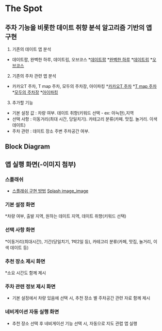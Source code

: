 # The Spot 
## 주차 기능을 비롯한 데이트 취향 분석 알고리즘 기반의 앱 구현

1. 기존의 데이트 앱 분석
 * 데이트팝, 완벽한 하루, 데이트립, 오브코스
   *[데이트팝](http://www.datepop.co.kr/view/)
   *[완벽한 하루](https://www.instagram.com/perfectday_official/?hl=ko)
   *[데이트립](http://www.daytripapp.com/)
   *[오브코스](http://ofcos.co.kr/)
2. 기존의 주차 관련 앱 분석
 * 카카오T 주차, T map 주차, 모두의 주차장, 아이파킹
   *[카카오T 주차](https://kakaotparking.com/)
   *[T map 주차](https://www.tmapparking.co.kr/)
   *[모두의 주차장](https://www.moduparking.com/)
   *[아이파킹](https://iparking.co.kr/web/arf/b2ccore/index/indexViewWug.do)
3. 추가할 기능
 * 기본 설정 값
   : 차량 여부. 데이트 취향(키워드 선택 - ex: 아늑한),지역
 * 선택 사항
   : 이동거리(최대 시간, 당일치기). 카테고리 분류(카페. 맛집. 놀거리. 이색 데이트)
 * 주차 관련
   : 데이트 장소 주변 주차공간 여부. 

## Block Diagram

## 앱 실행 화면(-이미지 첨부)

### 스플래쉬
 * [스플래쉬 구현 방법](https://hearit.tistory.com/21)
[Splash image_image](https://user-images.githubusercontent.com/91776093/143299148-6ffc794b-3510-47b4-ba40-854a1442c9ca.png)
 
### 기본 설정 화면
 *차량 여부, 출발 지역, 원하는 데이트 지역, 데이트 취향(키워드 선택)
 
### 선택 사항 화면
 *이동거리(최대시간), 기간(당일치기, 1박2일 등), 카테고리 분류(카페, 맛집, 놀거리, 이색 데이트 등)
 
### 추천 장소 제시 화면
 *소요 시간도 함께 제시
 
### 주차 관련 정보 제시 화면
 * 기본 설정에서 차량 있음에 선택 시, 추천 장소 별 주차공간 관련 자료 함께 제시

### 네비게이션 자동 실행 화면
  * 추천 장소 선택 후 네비게이션 기능 선택 시, 자동으로 지도 관렵 앱 실행
 
